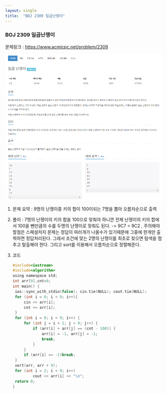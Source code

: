 ```yaml
---
layout: single
title:  "BOJ 2309 일곱난쟁이"
---
```


### BOJ 2309 일곱난쟁이

문제링크 : https://www.acmicpc.net/problem/2309

![BOJ_2309](../images/2022-01-17-BOJ2309/BOJ_2309.PNG)


1. 문제 요약 : 9명의 난쟁이중 키의 합이 100이되는 7명을 뽑아 오름차순으로 출력

   

2. 풀이 : 7명의 난쟁이의 키의 합을 100으로 맞춰야 하니깐 전체 난쟁이의 키의 합에서 100을 뺀만큼의 수를 두명의 난쟁이로 맞춰도 된다.  -> 9C7 = 9C2 , 주의해야 할점은 스페셜저지 문제는 정답이 여러개가 나올수가 있기때문에 그중에 한개만 출력하면 정답처리된다. 그래서 조건에 맞는 2명의 난쟁이를 최초로 찾으면 탐색을 멈추고 탈출해야 한다. 그리고 sort를 이용해서 오름차순으로 정렬해준다.



3. 코드

   ```c
   #include<iostream>
   #include<algorithm>
   using namespace std;
   int arr[9],cnt=0;
   int main() {
   	ios::sync_with_stdio(false); cin.tie(NULL); cout.tie(NULL);
   	for (int i = 0; i < 9; i++){
   		cin >> arr[i];
   		cnt += arr[i];
   	}
   	for (int i = 0; i < 9; i++) {
   		for (int j = i + 1; j < 9; j++) {
   			if (arr[i] + arr[j] == (cnt - 100)) {
   				arr[i] = -1, arr[j] = -1;
   				break;
   			}
   		}
   		if (arr[i] == -1)break;
   	}
   	sort(arr, arr + 9);
   	for (int i = 2; i < 9; i++)
   			cout << arr[i] << "\n";
   	return 0;
   }
   ```

